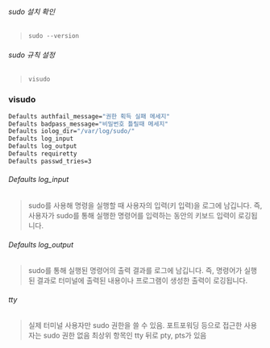 ###### sudo 설치 확인
> `sudo --version`

###### sudo 규칙 설정
> `visudo`

### visudo
```bash
Defaults authfail_message="권한 획득 실패 메세지" 
Defaults badpass_message="비밀번호 틀릴때 메세지" 
Defaults iolog_dir="/var/log/sudo/" 
Defaults log_input 
Defaults log_output 
Defaults requiretty 
Defaults passwd_tries=3
```

###### Defaults log_input
> sudo를 사용해 명령을 실행할 때 사용자의 입력(키 입력)을 로그에 남깁니다. 즉, 사용자가 sudo를 통해 실행한 명령어를 입력하는 동안의 키보드 입력이 로깅됩니다.
###### Defaults log_output
> sudo를 통해 실행된 명령어의 출력 결과를 로그에 남깁니다. 즉, 명령어가 실행된 결과로 터미널에 출력된 내용이나 프로그램이 생성한 출력이 로깅됩니다.
###### tty
>실제 터미널 사용자만 sudo 권한을 쓸 수 있음. 
>포트포워딩 등으로 접근한 사용자는 sudo 권한 없음
>최상위 항목인 tty 뒤로 pty, pts가 있음